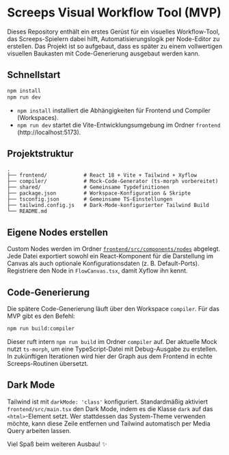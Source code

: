 # Screeps Visual Workflow Tool (MVP)

Dieses Repository enthält ein erstes Gerüst für ein visuelles Workflow-Tool, das Screeps-Spielern dabei hilft, Automatisierungslogik per Node-Editor zu erstellen. Das Projekt ist so aufgebaut, dass es später zu einem vollwertigen visuellen Baukasten mit Code-Generierung ausgebaut werden kann.

## Schnellstart

```bash
npm install
npm run dev
```

- `npm install` installiert die Abhängigkeiten für Frontend und Compiler (Workspaces).
- `npm run dev` startet die Vite-Entwicklungsumgebung im Ordner `frontend` (http://localhost:5173).

## Projektstruktur

```
.
├── frontend/            # React 18 + Vite + Tailwind + Xyflow
├── compiler/            # Mock-Code-Generator (ts-morph vorbereitet)
├── shared/              # Gemeinsame Typdefinitionen
├── package.json         # Workspace-Konfiguration & Skripte
├── tsconfig.json        # Gemeinsame TS-Einstellungen
├── tailwind.config.js   # Dark-Mode-konfigurierter Tailwind Build
└── README.md
```

## Eigene Nodes erstellen

Custom Nodes werden im Ordner [`frontend/src/components/nodes`](frontend/src/components/nodes) abgelegt. Jede Datei exportiert sowohl ein React-Komponent für die Darstellung im Canvas als auch optionale Konfigurationsdaten (z. B. Default-Ports). Registriere den Node in `FlowCanvas.tsx`, damit Xyflow ihn kennt.

## Code-Generierung

Die spätere Code-Generierung läuft über den Workspace `compiler`. Für das MVP gibt es den Befehl:

```bash
npm run build:compiler
```

Dieser ruft intern `npm run build` im Ordner `compiler` auf. Der aktuelle Mock nutzt `ts-morph`, um eine TypeScript-Datei mit Debug-Ausgabe zu erstellen. In zukünftigen Iterationen wird hier der Graph aus dem Frontend in echte Screeps-Routinen übersetzt.

## Dark Mode

Tailwind ist mit `darkMode: 'class'` konfiguriert. Standardmäßig aktiviert `frontend/src/main.tsx` den Dark Mode, indem es die Klasse `dark` auf das `<html>`-Element setzt. Wer stattdessen das System-Theme verwenden möchte, kann diese Zeile entfernen und Tailwind automatisch per Media Query arbeiten lassen.

Viel Spaß beim weiteren Ausbau! ✨
